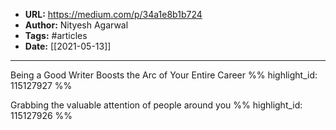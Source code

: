 - **URL:** https://medium.com/p/34a1e8b1b724
- **Author:** Nityesh Agarwal
- **Tags:** #articles
- **Date:** [[2021-05-13]]
---

Being a Good Writer Boosts the Arc of Your Entire Career %% highlight_id: 115127927 %%


Grabbing the valuable attention of people around you %% highlight_id: 115127926 %%

